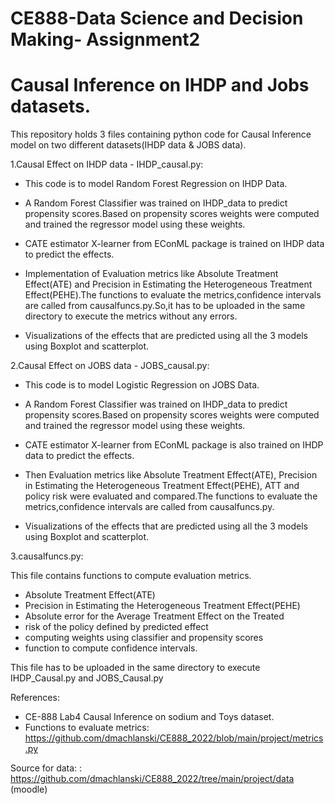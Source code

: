 # CE888-Data Science and Decision Making- Assignment2
# Causal Inference on IHDP and Jobs datasets.

This repository holds  3 files containing python code for Causal Inference model on two different datasets(IHDP data & JOBS data).

1.Causal Effect on IHDP data - IHDP_causal.py: 

  - This code is to model Random Forest Regression on IHDP Data.

  - A Random Forest Classifier was trained on IHDP_data to predict propensity scores.Based on propensity scores weights were computed and trained the regressor model      using these weights.

  - CATE estimator X-learner from EConML package is trained on IHDP data to predict the effects.

  - Implementation of Evaluation metrics like Absolute Treatment Effect(ATE) and Precision in Estimating the Heterogeneous Treatment Effect(PEHE).The functions to          evaluate the metrics,confidence intervals are called from causalfuncs.py.So,it has to be uploaded in the same directory to execute the metrics without any errors.

  - Visualizations of the effects that are predicted using all the 3 models using Boxplot and scatterplot.

2.Causal Effect on JOBS data - JOBS_causal.py:

- This code is to model Logistic Regression on JOBS Data.

- A Random Forest Classifier was trained on IHDP_data to predict propensity scores.Based on propensity scores weights were computed and trained the regressor model using these weights.

- CATE estimator X-learner from EConML package is also trained on IHDP data to predict the effects.

- Then Evaluation metrics like Absolute Treatment Effect(ATE), Precision in Estimating the Heterogeneous Treatment Effect(PEHE), ATT and policy risk were evaluated and compared.The functions to evaluate the metrics,confidence intervals are called from causalfuncs.py.

- Visualizations of the effects that are predicted using all the 3 models using Boxplot and scatterplot.

3.causalfuncs.py:

This file contains functions to compute evaluation metrics. 
- Absolute Treatment Effect(ATE) 
- Precision in Estimating the Heterogeneous Treatment Effect(PEHE)
- Absolute error for the Average Treatment Effect on the Treated
- risk of the policy defined by predicted effect
- computing weights using classifier and propensity scores
- function to compute confidence intervals.

This file has to be uploaded in the same directory to execute IHDP_Causal.py and JOBS_Causal.py


References:

- CE-888 Lab4 Causal Inference on sodium and Toys dataset.
- Functions to evaluate metrics: https://github.com/dmachlanski/CE888_2022/blob/main/project/metrics.py

Source for data: : https://github.com/dmachlanski/CE888_2022/tree/main/project/data (moodle)
